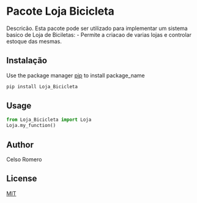 # Pacote Loja Bicicleta

Descricão. 
Esta pacote pode ser utilizado para implementar um sistema basico de Loja de Biciletas:
	- Permite a criacao de varias lojas e controlar estoque das mesmas.

## Instalação

Use the package manager [pip](https://pip.pypa.io/en/stable/) to install package_name

```bash
pip install Loja_Bicicleta
```

## Usage

```python
from Loja_Bicicleta import Loja
Loja.my_function()
```

## Author
Celso Romero

## License
[MIT](https://choosealicense.com/licenses/mit/)
